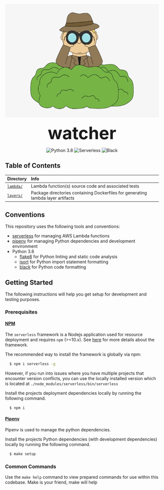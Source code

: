 <p align="center">
  <img src="watcher.png" alt="watcher" height="372px">
</p>
<h1 style="font-size: 56px; margin: 0; padding: 0;" align="center">
  watcher
</h1>
<p align="center">
  <img src="https://img.shields.io/badge/python-3.8-blue.svg" alt="Python 3.8">
  <img src="http://public.serverless.com/badges/v3.svg" alt="Serverless">
  <img src="https://img.shields.io/badge/code%20style-black-000000.svg" alt="Black">
</p>

## Table of Contents

| Directory | Info |
|:----------|:-----|
| [`lambda/`](../lambdas) | Lambda function(s) source code and associated tests |
| [`layers/`](../layers) | Package directories containing Dockerfiles for generating lambda layer artifacts |

## Conventions

This repository uses the following tools and conventions:

- [serverless](https://serverless.com/) for managing AWS Lambda functions
- [pipenv](https://github.com/pypa/pipenv) for managing Python dependencies and development environment
- Python 3.8
  - [flake8](https://github.com/PyCQA/flake8) for Python linting and static code analysis
  - [isort](https://github.com/timothycrosley/isort) for Python import statement formatting
  - [black](https://github.com/ambv/black) for Python code formatting

## Getting Started

The following instructions will help you get setup for development and testing purposes.

### Prerequisites

#### [NPM](https://github.com/npm/cli)

The `serverless` framework is a Nodejs application used for resource deployment and requires `npm` (>=10.x). See [here](https://serverless.com/framework/docs/providers/aws/guide/quick-start/) for more details about the framework.

The recommended way to install the framework is globally via npm:

```bash
  $ npm i serverless -g
```

However, if you run into issues where you have multiple projects that encounter version conflicts, you can use the locally installed version which is located at `./node_modules/serverless/bin/serverless`

Install the projects deployment dependencies locally by running the following command.

```bash
  $ npm i
```

#### [Pipenv](https://github.com/pypa/pipenv)

Pipenv is used to manage the python dependencies.

Install the projects Python dependencies (with development dependencies) locally by running the following command.

```bash
  $ make setup
```

### Common Commands

Use the `make help` command to view prepared commands for use within this codebase. Make is your friend, make will help
